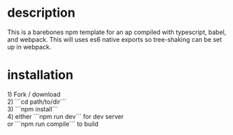 <h1> description </h1>
This is a barebones npm template for an ap compiled with typescript, babel, and webpack.
This will uses es6 native exports so tree-shaking can be set up in webpack.

<h1>installation</h1>
1) Fork / download</br>
2) ```cd path/to/dir```</br>
3) ```npm install```</br>
4)
either ```npm run dev``` for dev server</br>
or ```npm run compile``` to build
